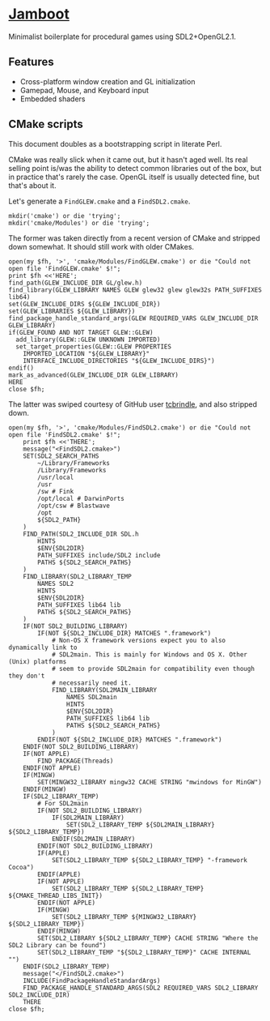 # [Jamboot](https://github.com/Cheezmeister/jamboot)

Minimalist boilerplate for procedural games using SDL2+OpenGL2.1.

## Features

* Cross-platform window creation and GL initialization
* Gamepad, Mouse, and Keyboard input
* Embedded shaders

## CMake scripts

This document doubles as a bootstrapping script in literate Perl.

CMake was really slick when it came out, but it hasn't aged well. Its real selling point is/was
the ability to detect common libraries out of the box, but in practice that's rarely the case.
OpenGL itself is usually detected fine, but that's about it.

Let's generate a `FindGLEW.cmake` and a `FindSDL2.cmake`.

    mkdir('cmake') or die 'trying';
    mkdir('cmake/Modules') or die 'trying';

The former was taken directly from a recent version of CMake and stripped down somewhat. 
It should still work with older CMakes.

    open(my $fh, '>', 'cmake/Modules/FindGLEW.cmake') or die "Could not open file 'FindGLEW.cmake' $!";
    print $fh <<'HERE';
    find_path(GLEW_INCLUDE_DIR GL/glew.h)
    find_library(GLEW_LIBRARY NAMES GLEW glew32 glew glew32s PATH_SUFFIXES lib64)
    set(GLEW_INCLUDE_DIRS ${GLEW_INCLUDE_DIR})
    set(GLEW_LIBRARIES ${GLEW_LIBRARY})
    find_package_handle_standard_args(GLEW REQUIRED_VARS GLEW_INCLUDE_DIR GLEW_LIBRARY)
    if(GLEW_FOUND AND NOT TARGET GLEW::GLEW)
      add_library(GLEW::GLEW UNKNOWN IMPORTED)
      set_target_properties(GLEW::GLEW PROPERTIES
        IMPORTED_LOCATION "${GLEW_LIBRARY}"
        INTERFACE_INCLUDE_DIRECTORIES "${GLEW_INCLUDE_DIRS}")
    endif()
    mark_as_advanced(GLEW_INCLUDE_DIR GLEW_LIBRARY)
    HERE
    close $fh;

The latter was swiped courtesy of GitHub user [tcbrindle](https://raw.githubusercontent.com/tcbrindle/sdl2-cmake-scripts/master/FindSDL2.cmake),
and also stripped down.

    open(my $fh, '>', 'cmake/Modules/FindSDL2.cmake') or die "Could not open file 'FindSDL2.cmake' $!";
		print $fh <<'THERE';
		message("<FindSDL2.cmake>")
		SET(SDL2_SEARCH_PATHS
			~/Library/Frameworks
			/Library/Frameworks
			/usr/local
			/usr
			/sw # Fink
			/opt/local # DarwinPorts
			/opt/csw # Blastwave
			/opt
			${SDL2_PATH}
		)
		FIND_PATH(SDL2_INCLUDE_DIR SDL.h
			HINTS
			$ENV{SDL2DIR}
			PATH_SUFFIXES include/SDL2 include
			PATHS ${SDL2_SEARCH_PATHS}
		)
		FIND_LIBRARY(SDL2_LIBRARY_TEMP
			NAMES SDL2
			HINTS
			$ENV{SDL2DIR}
			PATH_SUFFIXES lib64 lib
			PATHS ${SDL2_SEARCH_PATHS}
		)
		IF(NOT SDL2_BUILDING_LIBRARY)
			IF(NOT ${SDL2_INCLUDE_DIR} MATCHES ".framework")
				# Non-OS X framework versions expect you to also dynamically link to
				# SDL2main. This is mainly for Windows and OS X. Other (Unix) platforms
				# seem to provide SDL2main for compatibility even though they don't
				# necessarily need it.
				FIND_LIBRARY(SDL2MAIN_LIBRARY
					NAMES SDL2main
					HINTS
					$ENV{SDL2DIR}
					PATH_SUFFIXES lib64 lib
					PATHS ${SDL2_SEARCH_PATHS}
				)
			ENDIF(NOT ${SDL2_INCLUDE_DIR} MATCHES ".framework")
		ENDIF(NOT SDL2_BUILDING_LIBRARY)
		IF(NOT APPLE)
			FIND_PACKAGE(Threads)
		ENDIF(NOT APPLE)
		IF(MINGW)
			SET(MINGW32_LIBRARY mingw32 CACHE STRING "mwindows for MinGW")
		ENDIF(MINGW)
		IF(SDL2_LIBRARY_TEMP)
			# For SDL2main
			IF(NOT SDL2_BUILDING_LIBRARY)
				IF(SDL2MAIN_LIBRARY)
					SET(SDL2_LIBRARY_TEMP ${SDL2MAIN_LIBRARY} ${SDL2_LIBRARY_TEMP})
				ENDIF(SDL2MAIN_LIBRARY)
			ENDIF(NOT SDL2_BUILDING_LIBRARY)
			IF(APPLE)
				SET(SDL2_LIBRARY_TEMP ${SDL2_LIBRARY_TEMP} "-framework Cocoa")
			ENDIF(APPLE)
			IF(NOT APPLE)
				SET(SDL2_LIBRARY_TEMP ${SDL2_LIBRARY_TEMP} ${CMAKE_THREAD_LIBS_INIT})
			ENDIF(NOT APPLE)
			IF(MINGW)
				SET(SDL2_LIBRARY_TEMP ${MINGW32_LIBRARY} ${SDL2_LIBRARY_TEMP})
			ENDIF(MINGW)
			SET(SDL2_LIBRARY ${SDL2_LIBRARY_TEMP} CACHE STRING "Where the SDL2 Library can be found")
			SET(SDL2_LIBRARY_TEMP "${SDL2_LIBRARY_TEMP}" CACHE INTERNAL "")
		ENDIF(SDL2_LIBRARY_TEMP)
		message("</FindSDL2.cmake>")
		INCLUDE(FindPackageHandleStandardArgs)
		FIND_PACKAGE_HANDLE_STANDARD_ARGS(SDL2 REQUIRED_VARS SDL2_LIBRARY SDL2_INCLUDE_DIR)
		THERE
    close $fh;

